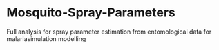 # Mosquito-Spray-Parameters
Full analysis for spray parameter estimation from entomological data for malariasimulation modelling
